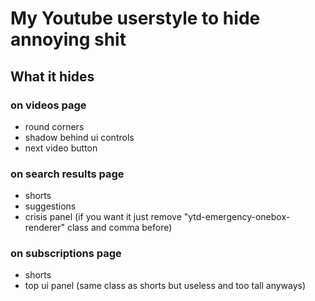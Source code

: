# My Youtube userstyle to hide annoying shit

## What it hides

### on videos page
* round corners
* shadow behind ui controls
* next video button

### on search results page
* shorts
* suggestions
* crisis panel (if you want it just remove "ytd-emergency-onebox-renderer" class and comma before)

### on subscriptions page
* shorts
* top ui panel (same class as shorts but useless and too tall anyways)
